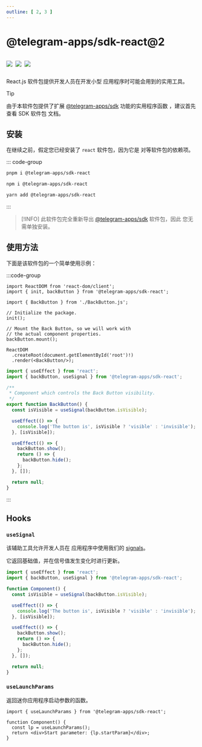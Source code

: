 ```yaml
---
outline: [ 2, 3 ]
---
```


# @telegram-apps/sdk-react@2

<p style="display: inline-flex; gap: 8px">
  <a href="https://npmjs.com/package/@telegram-apps/sdk-react">
    <img src="https://img.shields.io/npm/v/@telegram-apps/sdk-react?logo=npm"/>
  </a>
  <img src="https://img.shields.io/bundlephobia/minzip/@telegram-apps/sdk-react"/>
  <a href="https://github.com/Telegram-Mini-Apps/telegram-apps/tree/master/packages/sdk-react">
    <img src="https://img.shields.io/badge/source-black?logo=github"/>
  </a>
</p>

React.js 软件包提供开发人员在开发小型
应用程序时可能会用到的实用工具。

> [!TIP]
> 由于本软件包提供了扩展 [@telegram-apps/sdk](../telegram-apps-sdk/2-x.md) 功能的实用程序函数
> ，建议首先查看 SDK 软件包
> 文档。

## 安装

在继续之前，假定您已经安装了 `react` 软件包，因为它是
对等软件包的依赖项。

::: code-group

```bash [pnpm]
pnpm i @telegram-apps/sdk-react
```

```bash [npm]
npm i @telegram-apps/sdk-react
```

```bash [yarn]
yarn add @telegram-apps/sdk-react
```

:::

> [!INFO]
> 此软件包完全重新导出 [@telegram-apps/sdk](../telegram-apps-sdk/2-x) 软件包，因此
> 您无需单独安装。

## 使用方法

下面是该软件包的一个简单使用示例：

:::code-group

```tsx [index.tsx]
import ReactDOM from 'react-dom/client';
import { init, backButton } from '@telegram-apps/sdk-react';

import { BackButton } from './BackButton.js';

// Initialize the package.
init();

// Mount the Back Button, so we will work with 
// the actual component properties.
backButton.mount();

ReactDOM
  .createRoot(document.getElementById('root')!)
  .render(<BackButton/>);
```

```ts [BackButton.ts]
import { useEffect } from 'react';
import { backButton, useSignal } from '@telegram-apps/sdk-react';

/**
 * Component which controls the Back Button visibility.
 */
export function BackButton() {
  const isVisible = useSignal(backButton.isVisible);

  useEffect(() => {
    console.log('The button is', isVisible ? 'visible' : 'invisible');
  }, [isVisible]);

  useEffect(() => {
    backButton.show();
    return () => {
      backButton.hide();
    };
  }, []);

  return null;
}
```

:::

## Hooks

### `useSignal`

该辅助工具允许开发人员在
应用程序中使用我们的 [signals](../telegram-apps-signals.md)。

它返回基础值，并在信号值发生变化时进行更新。

```ts
import { useEffect } from 'react';
import { backButton, useSignal } from '@telegram-apps/sdk-react';

function Component() {
  const isVisible = useSignal(backButton.isVisible);

  useEffect(() => {
    console.log('The button is', isVisible ? 'visible' : 'invisible');
  }, [isVisible]);

  useEffect(() => {
    backButton.show();
    return () => {
      backButton.hide();
    };
  }, []);

  return null;
}
```

### `useLaunchParams`

返回迷你应用程序启动参数的函数。

```tsx
import { useLaunchParams } from '@telegram-apps/sdk-react';

function Component() {
  const lp = useLaunchParams();
  return <div>Start parameter: {lp.startParam}</div>;
}
```
